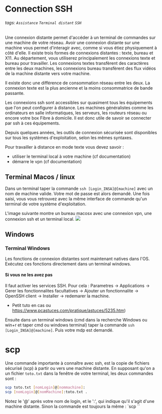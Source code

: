 # Connection SSH
###### tags: `Assistance` `Terminal distant` `SSH`
Une connexion distante permet d'accéder à un terminal de commandes sur une machine de votre réseau. Avoir une connexion distante sur une machine vous permet d'interagir avec, comme si vous étiez physiquement à côté d'elle.
Il existe trois formes de connexions distantes : texte, bureau et X11. Au département, vous utiliserez principalement les connexions texte et bureau pour travailler. Les connexions textes transfèrent des caractères entre les deux machines, les connexions bureau transfèrent des flux vidéos de la machine distante vers votre machine.

Il existe donc une différence de consommation réseau entre les deux. La connexion texte est la plus ancienne et la moins consommatrice de bande passante.

Les connexions ssh sont accessibles sur quasiment tous les équipements que l'on peut configurer à distance. Les machines généralistes comme les ordinateurs en salle informatiques, les serveurs, les routeurs réseau ou encore votre box Fibre à domicile. Il est donc utile de savoir se connecter par ssh à ces équipements.

Depuis quelques années, les outils de connexion sécurisée sont disponibles sur tous les systèmes d'exploitation, selon les mêmes syntaxes.

Pour travailler à distance en mode texte vous devez savoir :
 - utiliser le terminal local à votre machine (cf documentation)
 - démarre le vpn (cf documentation)

## Terminal Macos / linux

Dans un terminal taper la commande ``ssh [Login_INSA]@[machine]`` avec un nom de machine valide. Votre mot de passe est alors demandé. Une fois saisi, vous vous retrouvez avec la même interface de commande qu'un terminal de votre système d'exploitation.

L'image suivante montre un bureau macosx avec une connexion vpn, une connexion ssh et un terminal local.
![](https://i.imgur.com/USgO52S.png)

## Windows
### Terminal Windows
Les fonctions de connexion distantes sont maintenant natives dans l'OS.
Exécutez ces fonctions directement dans un terminal windows.

#### Si vous ne les avez pas
Il faut activer les services SSH. Pour cela : Parametres -> Applications -> Gerer les fonctionnalites facultatives -> Ajouter un fonctionnalite -> OpenSSH client -> Installer -> redemarer la machine.
- Petit tuto en cas ou https://www.pcastuces.com/pratique/astuces/5235.htm)

Ensuite dans un terminal windows (cmd dans la recherche Windows ou win+r et taper cmd ou windows terminal) taper la commande ``ssh [Login_INSA]@[machine]``. Puis votre mdp est demandé.

# scp
Une commande importante à connaître avec ssh, est la copie de fichiers sécurisé (scp) à partir ou vers une machine distante. En supposant qu'on a un fichier `toto.txt` dans la fenêtre de votre terminal, les deux commandes sont :

```bash
scp toto.txt [nomLogin]@[nommachine]:
scp [nomLogin]@[nomMachine]:toto.txt .
```
Notez le '@' après votre nom de login, et le ':', qui indique qu'il s'agit d'une machine distante. Sinon la commande est toujours la même : `scp <source> <destination>``
